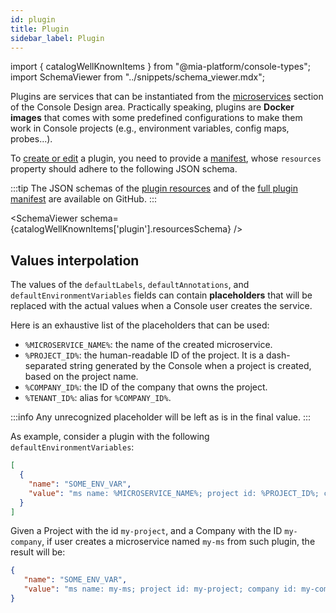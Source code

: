 ```yaml
---
id: plugin
title: Plugin
sidebar_label: Plugin
---
```


import { catalogWellKnownItems } from "@mia-platform/console-types";
import SchemaViewer from "../snippets/schema_viewer.mdx";

Plugins are services that can be instantiated from the [microservices](/development_suite/api-console/api-design/services.md) section of the Console Design area.
Practically speaking, plugins are **Docker images** that comes with some predefined configurations to make them work in Console projects (e.g., environment variables, config maps, probes...).

To [create or edit](/software-catalog/management/overview.md) a plugin, you need to provide a [manifest](./overview.md), whose `resources` property should adhere to the following JSON schema.

:::tip
The JSON schemas of the [plugin resources](https://raw.githubusercontent.com/mia-platform/console-sdk/refs/tags/%40mia-platform/console-types%400.38.11/packages/console-types/schemas/catalog/plugin.resources.schema.json) and of the [full plugin manifest](https://raw.githubusercontent.com/mia-platform/console-sdk/refs/tags/%40mia-platform/console-types%400.38.11/packages/console-types/schemas/catalog/plugin.manifest.schema.json) are available on GitHub.
:::

<SchemaViewer schema={catalogWellKnownItems['plugin'].resourcesSchema} />

## Values interpolation

The values of the `defaultLabels`, `defaultAnnotations`, and `defaultEnvironmentVariables` fields can contain **placeholders** that will be replaced with the actual values when a Console user creates the service.

Here is an exhaustive list of the placeholders that can be used:

- `%MICROSERVICE_NAME%`: the name of the created microservice.
- `%PROJECT_ID%`: the human-readable ID of the project. It is a dash-separated string generated by the Console when a project is created, based on the project name.
- `%COMPANY_ID%`: the ID of the company that owns the project.
- `%TENANT_ID%`: alias for `%COMPANY_ID%`.

:::info
Any unrecognized placeholder will be left as is in the final value.
:::

As example, consider a plugin with the following `defaultEnvironmentVariables`:

```json
[
  {
    "name": "SOME_ENV_VAR",
    "value": "ms name: %MICROSERVICE_NAME%; project id: %PROJECT_ID%; company id: %COMPANY_ID%"
  }
]
```

Given a Project with the id `my-project`, and a Company with the ID `my-company`, if user creates a microservice named `my-ms` from such plugin, the result will be:

```json
{
   "name": "SOME_ENV_VAR",
   "value": "ms name: my-ms; project id: my-project; company id: my-company"
}
```
